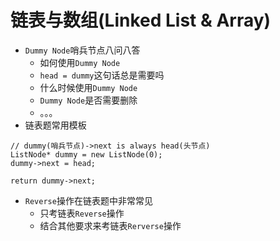 # 链表与数组(Linked List & Array)

* `Dummy Node`哨兵节点八问八答
  * 如何使用`Dummy Node`
  * `head = dummy`这句话总是需要吗
  * 什么时候使用`Dummy Node`
  * `Dummy Node`是否需要删除
  * 。。。
* 链表题常用模板
```
// dummy(哨兵节点)->next is always head(头节点)
ListNode* dummy = new ListNode(0);
dummy->next = head;

return dummy->next;
```
* `Reverse`操作在链表题中非常常见
  * 只考链表`Reverse`操作
  * 结合其他要求来考链表`Rerverse`操作
